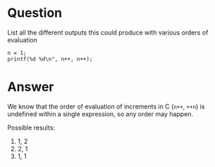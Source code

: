 Question
========
List all the different outputs this could produce with various orders of evaluation

```
n = 1;
printf(%d %d\n", n++, n++);
```

Answer
======
We know that the order of evaluation of increments in C (`n++`, `++n`) is undefined within a single expression, so any order may happen.

Possible results:

1. 1, 2
3. 2, 1
4. 1, 1
